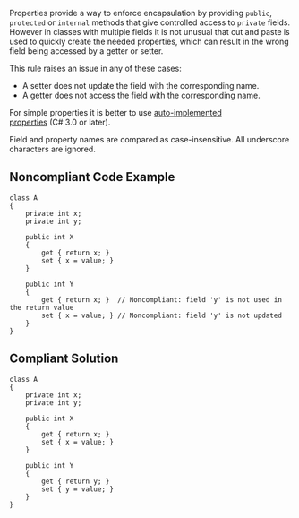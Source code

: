 
Properties provide a way to enforce encapsulation by providing `public`, `protected` or `internal` methods that give controlled access to `private` fields. However in classes with multiple fields it is not unusual that cut and paste is used to quickly create the needed properties, which can result in the wrong field being accessed by a getter or setter.

This rule raises an issue in any of these cases:

- A setter does not update the field with the corresponding name.
- A getter does not access the field with the corresponding name.


For simple properties it is better to use [auto-implemented<br>properties](https://docs.microsoft.com/en-us/dotnet/csharp/programming-guide/classes-and-structs/auto-implemented-properties) (C# 3.0 or later).

Field and property names are compared as case-insensitive. All underscore characters are ignored.

## Noncompliant Code Example


    class A
    {
        private int x;
        private int y;
    
        public int X
        {
            get { return x; }
            set { x = value; }
        }
    
        public int Y
        {
            get { return x; }  // Noncompliant: field 'y' is not used in the return value
            set { x = value; } // Noncompliant: field 'y' is not updated
        }
    }


## Compliant Solution


    class A
    {
        private int x;
        private int y;
    
        public int X
        {
            get { return x; }
            set { x = value; }
        }
    
        public int Y
        {
            get { return y; }
            set { y = value; }
        }
    }

